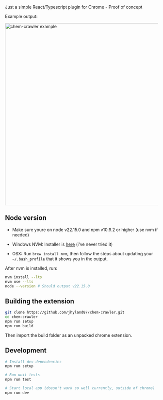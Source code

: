 Just a simple React/Typescript plugin for Chrome - Proof of concept

Example output:

<img src="./assets/images/chem-crawler-demo.gif" alt="chem-crawler example" width="600"/>

## Node version

- Make sure youre on node v22.15.0 and npm v10.9.2 or higher (use nvm if needed)

- Windows NVM: Installer is [here](https://github.com/coreybutler/nvm-windows/releases) (i've never tried it)
- OSX: Run `brew install nvm`, then follow the steps about updating your `~/.bash_profile` that it shows you in the output.

After nvm is installed, run:

```bash
nvm install --lts
nvm use --lts
node --version # Should output v22.15.0
```

## Building the extension

```bash
git clone https://github.com/jhyland87/chem-crawler.git
cd chem-crawler
npm run setup
npm run build
```

Then import the build folder as an unpacked chrome extension.

## Development

```bash
# Install dev dependencies
npm run setup

# Run unit tests
npm run test

# Start local app (doesn't work so well currently, outside of chrome)
npm run dev
```